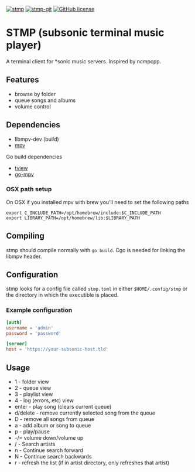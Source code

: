 [![stmp](https://img.shields.io/aur/version/stmp)](https://aur.archlinux.org/packages/stmp/)
[![stmp-git](https://img.shields.io/aur/version/stmp-git)](https://aur.archlinux.org/packages/stmp-git/)
[![GitHub license](https://img.shields.io/github/license/wildeyedskies/stmp)](https://github.com/wildeyedskies/stmp/blob/main/LICENSE)

# STMP (subsonic terminal music player)

A terminal client for *sonic music servers. Inspired by ncmpcpp.

## Features

* browse by folder
* queue songs and albums
* volume control

## Dependencies

* libmpv-dev (build)
* [mpv](https://mpv.io)

Go build dependencies

* [tview](https://github.com/rivo/tview)
* [go-mpv](https://github.com/yourok/go-mpv/mpv)

### OSX path setup

On OSX if you installed mpv with brew you'll need to set the following paths

```
export C_INCLUDE_PATH=/opt/homebrew/include:$C_INCLUDE_PATH
export LIBRARY_PATH=/opt/homebrew/lib:$LIBRARY_PATH
```

## Compiling

stmp should compile normally with `go build`. Cgo is needed for linking the
libmpv header.

## Configuration

stmp looks for a config file called `stmp.toml` in either `$HOME/.config/stmp`
or the directory in which the executible is placed.

### Example configuration

```toml
[auth]
username = 'admin'
password = 'password'

[server]
host = 'https://your-subsonic-host.tld'
```

## Usage

* 1 - folder view
* 2 - queue view
* 3 - playlist view
* 4 - log (errors, etc) view
* enter - play song (clears current queue)
* d/delete - remove currently selected song from the queue
* D - remove all songs from queue
* a - add album or song to queue
* p - play/pause
* -/= volume down/volume up
* / - Search artists
* n - Continue search forward
* N - Continue search backwards
* r - refresh the list (if in artist directory, only refreshes that artist)
